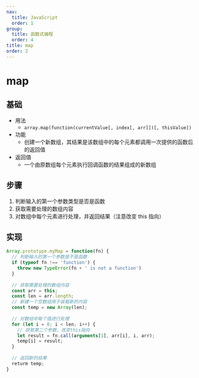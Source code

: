 ```yaml
---
nav:
  title: JavaScript
  order: 1
group:
  title: 函数式编程
  order: 4
title: map
order: 2
---
```


# map

## 基础

- 用法
  - `array.map(function(currentValue[, index[, arr]])[, thisValue])`
- 功能
  - 创建一个新数组，其结果是该数组中的每个元素都调用一次提供的函数后的返回值
- 返回值
  - 一个由原数组每个元素执行回调函数的结果组成的新数组

## 步骤

1. 判断输入的第一个参数类型是否是函数
2. 获取需要处理的数组内容
3. 对数组中每个元素进行处理，并返回结果（注意改变 this 指向）

## 实现

```js
Array.prototype.myMap = function(fn) {
  // 判断输入的第一个参数是不是函数
  if (typeof fn !== 'function') {
    throw new TypeError(fn + ' is not a function')
  }
  
  // 获取需要处理的数组内容
  const arr = this;
  const len = arr.length;
  // 新建一个空数组用于装载新的内容
  const temp = new Array(len);
  
  // 对数组中每个值进行处理
  for (let i = 0; i < len; i++) {
    // 获取第二个参数，改变this指向
    let result = fn.call(arguments[1], arr[i], i, arr);
    temp[i] = result;
  }
  
  // 返回新的结果
  returm temp;
}
```

